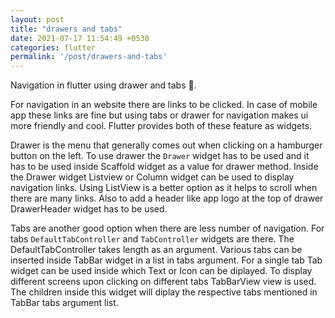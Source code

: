 ```yaml
---
layout: post
title: "drawers and tabs"
date: 2021-07-17 11:54:49 +0530
categories: flutter
permalink: '/post/drawers-and-tabs'
---
```


Navigation in flutter using drawer and tabs 📱.

For navigation in an website there are links to be clicked. In case of mobile app these links are fine but using tabs or drawer for navigation makes ui more friendly and cool. Flutter provides both of these feature as widgets.

Drawer is the menu that generally comes out when clicking on a hamburger button on the left. To use drawer the `Drawer` widget has to be used and it has to be used inside Scaffold widget as a value for drawer method. Inside the Drawer widget Listview or Column widget can be used to display navigation links. Using ListView is a better option as it helps to scroll when there are many links. Also to add a header like app logo at the top of drawer DrawerHeader widget has to be used.

Tabs are another good option when there are less number of navigation. For tabs `DefaultTabController` and `TabController` widgets are there. The DefaultTabController takes length as an argument. Various tabs can be inserted inside TabBar widget in a list in tabs argument. For a single tab Tab widget can be used inside which Text or Icon can be diplayed. To display different screens upon clicking on different tabs TabBarView view is used. The children inside this widget will diplay the respective tabs mentioned in TabBar tabs argument list. 